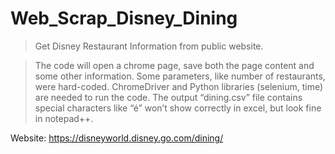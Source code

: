 # Web_Scrap_Disney_Dining #

> Get Disney Restaurant Information from public website. 

> The code will open a chrome page, save both the page content and some other information. 
Some parameters, like number of restaurants, were hard-coded. 
ChromeDriver and Python libraries (selenium, time) are needed to run the code. 
The output “dining.csv” file contains special characters like “é” won’t show correctly in excel, but look fine in notepad++. 

Website: https://disneyworld.disney.go.com/dining/
